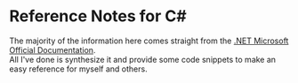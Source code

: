 # Reference Notes for C#
The majority of the information here comes straight from the [.NET Microsoft Official Documentation](https://docs.microsoft.com/en-us/dotnet/api/system?view=net-5.0). <br />
All I've done is synthesize it and provide some code snippets to make an easy reference for myself and others.

